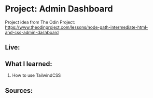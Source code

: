 # Project: Admin Dashboard
Project idea from The Odin Project: https://www.theodinproject.com/lessons/node-path-intermediate-html-and-css-admin-dashboard
## Live:

## What I learned:
1. How to use TailwindCSS


## Sources: 

